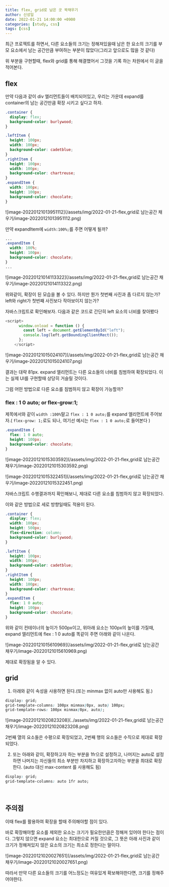 ```yaml
---
title: flex, grid로 남은 곳 꽉채우기
author: 신성일
date: 2022-01-21 14:00:00 +0900
categories: [study, css]
tags: [css]
---
```


최근 프로젝트를 하면서, 다른 요소들의 크기는 정해져있을때 남은 한 요소의 크기를 부모 요소에서 남는 공간만큼 부여하는 부분이 많았다(그리고 앞으로도 많을 것 같다)

위 부분을 구현할때, flex와 grid를 통해 해결했어서 그것을 기록 하는 차원에서 이 글을 적어본다.

## flex

만약 다음과 같이 div 엘리먼트들이 배치되어있고, 우리는 가운데 expand를 container의 남는 공간만큼 확장 시키고 싶다고 하자.

```css
.container {
  display: flex;
  background-color: burlywood;
}

.leftItem {
  height: 100px;
  width: 100px;
  background-color: cadetblue;
}
.rightItem {
  height: 100px;
  width: 100px;
  background-color: chartreuse;
}
.expandItem {
  width: 100px;
  height: 100px;
  background-color: chocolate;
}
```

![image-20220121013951112](/assets/img/2022-01-21-flex,grid로 남는공간 채우기/image-20220121013951112.png)

만약 expandItem에 `width:100%;`를 주면 어떻게 될까?

```css
...
.expandItem {
  width: 100%;
  height: 100px;
  background-color: chocolate;
}
...
```

![image-20220121014113322](/assets/img/2022-01-21-flex,grid로 남는공간 채우기/image-20220121014113322.png)

위와같이, 확장이 된 모습을 볼 수 있다. 하지만 뭔가 첫번째 사진과 좀 다르지 않는가? left와 right가 첫번째 사진보다 작아보이지 않는가?

자바스크립트로 확인해보자. 다음과 같은 코드로 간단히 left 요소의 너비를 찾아봤다

```javascript
<script>
      window.onload = function () {
        const left = document.getElementById("left");
        console.log(left.getBoundingClientRect());
      };
    </script>
```

![image-20220121015024107](/assets/img/2022-01-21-flex,grid로 남는공간 채우기/image-20220121015024107.png)

결과는 대략 81px. expand 엘리먼트는 다른 요소들의 너비를 침범하여 확장되었다. 이는 실제 UI를 구현할때 상당히 거슬릴 것이다.

그럼 어떤 방법으로 다른 요소를 침범하지 않고 확장이 가능할까?

### flex : 1 0 auto; or flex-grow:1;

제목에서와 같이 `width :100%`말고 `flex : 1 0 auto;`를 expand 엘리먼트에 주어보자.( `flex-grow: 1;`로도 되나, 여기선 예시는 `flex : 1 0 auto;`로 들어본다 )

```css
.expandItem {
  flex: 1 0 auto;
  height: 100px;
  background-color: chocolate;
}
```

![image-20220121015303592](/assets/img/2022-01-21-flex,grid로 남는공간 채우기/image-20220121015303592.png)

![image-20220121015322451](/assets/img/2022-01-21-flex,grid로 남는공간 채우기/image-20220121015322451.png)

자바스크립트 수행결과까지 확인해보니, 제대로 다른 요소를 침범하지 않고 확장되었다.

이와 같은 방법으로 세로 방향일때도 적용이 된다.

```css
.container {
  display: flex;
  width: 100px;
  height: 500px;
  flex-direction: column;
  background-color: burlywood;
}

.leftItem {
  height: 100px;
  width: 100px;
  background-color: cadetblue;
}
.rightItem {
  height: 100px;
  width: 100px;
  background-color: chartreuse;
}
.expandItem {
  flex: 1 0 auto;
  height: 100px;
  background-color: chocolate;
}
```

위와 같이 컨테이너의 높이가 500px이고, 위아래 요소는 100px의 높이를 가질때, expand 엘리먼트에 flex : 1 0 auto를 똑같이 주면 아래와 같이 나온다.

![image-20220121015610969](/assets/img/2022-01-21-flex,grid로 남는공간 채우기/image-20220121015610969.png)

제대로 확장됨을 알 수 있다.

## grid

1. 아래와 같이 속성을 사용하면 된다.(또는 minmax 없이 auto만 사용해도 됨.)

```css
display: grid;
grid-template-columns: 100px minmax(0px, auto) 100px;
grid-template-rows: 100px minmax(0px, auto);
```

![image-20220121020823208](../assets/img/2022-01-21-flex,grid로 남는공간 채우기/image-20220121020823208.png)

2번째 열의 요소들은 수평으로 확장되었고, 2번째 행의 요소들은 수직으로 제대로 확장되었다.



2. 또는 아래와 같이, 확장하고자 하는 부분을 1fr으로 설정하고, 나머지는 auto로 설정하면 나머지는 자신들의 최소 부분만 차지하고 확장하고자하는 부분을 최대로 확장한다. (auto 대신 max-content 를 사용해도 됨)

```css
display: grid;
grid-template-columns: auto 1fr auto;
```

​	





## 주의점

이때 flex를 활용하여 확장을 할때 주의해야할 점이 있다.

바로 확장해야할 요소를 제외한 요소는 크기가 필요한만큼은 정해져 있어야 한다는 점이다. 그렇지 않으면 expand 요소는 최대한으로 커질 것으로, 그 뜻은 아래 사진과 같이 크기가 정해져있지 않은 요소의 크기는 최소로 정한다는 말이다.

![image-20220121020027651](/assets/img/2022-01-21-flex,grid로 남는공간 채우기/image-20220121020027651.png)

따라서 만약 다른 요소들의 크기를 어느정도는 여유있게 확보해야한다면, 크기를 정해주어야한다.

